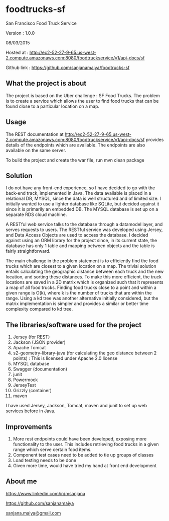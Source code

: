 # foodtrucks-sf

San Francisco Food Truck Service

Version : 1.0.0

08/03/2015

Hosted at : http://ec2-52-27-9-65.us-west-2.compute.amazonaws.com:8080/foodtruckservice/v1/api-docs/sf

Github link : https://github.com/sanjanamaiya/foodtrucks-sf

What the project is about
-------------------------
The project is based on the Uber challenge : SF Food Trucks. The problem is to create a service which allows the user to find food trucks that can be found close to a particular location on a map.

Usage
-----
The REST documentation at  http://ec2-52-27-9-65.us-west-2.compute.amazonaws.com:8080/foodtruckservice/v1/api-docs/sf provides details of the endpoints which are available. The endpoints are also available on the same server.

To build the project and create the war file, run
mvn clean package

Solution
---------

I do not have any front-end experience, so I have decided to go with the back-end track, implemented in Java.
The data available is placed in a relational DB, MYSQL, since the data is well structured and of limited size. I initially wanted to use a lighter database like SQLite, but decided against it since it is primarily an embedded DB. The MYSQL database is set up on a separate RDS cloud machine.
 
A RESTful web service talks to the database through a datamodel layer, and serves requests to users. The RESTful service was developed using Jersey, and Data Access Objects are used  to access the database. I decided against using an ORM library for the project since, in its current state, the database has only 1 table and mapping between objects and the table is fairly straightforward. 

The main challenge in the problem statement is to efficiently find the food trucks which are closest to a given location on a map. The trivial solution entails calculating the geographic distance between each truck and the new location, and sorting these distances. To make this more efficient, the truck locations are saved in a 2D matrix which is organized such that it represents a map of all food trucks. Finding food trucks close to a point and within a given range is O(k), where k is the number of trucks that are within the range. Using a kd tree was another alternative initially considered, but the matrix implementation is simpler and provides a similar or better time complexity compared to kd tree.

The libraries/software used for the project
-------------------------------------------

1. Jersey (for REST)
2. Jackson (JSON provider)
3. Apache Tomcat 
4. s2-geometry-library-java (for calculating the geo distance between 2 points) : This is licensed under Apache 2.0 license
5. MYSQL database 
6. Swagger (documentation)
7. junit
8. Powermock
9. JerseyTest
10. Grizzly (container)
11. maven

I have used Jersey, Jackson, Tomcat, maven and junit to set up web services before in Java.

Improvements
-------------
1. More rest endpoints could have been developed, exposing more functionality to the user. This includes retrieving food trucks in a given range which serve certain food items.
2. Component test cases need to be added to tie up groups of classes
3. Load testing needs to be done
4. Given more time, would have tried my hand at front end development

About me
--------
https://www.linkedin.com/in/msanjana

https://github.com/sanjanamaiya

sanjana.maiya@gmail.com
